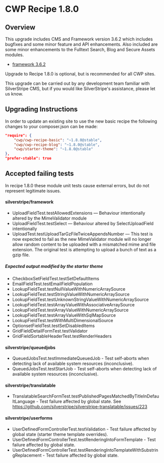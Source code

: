 # CWP Recipe 1.8.0

## Overview

This upgrade includes CMS and Framework version 3.6.2 which includes bugfixes and some minor feature and API
enhancements. Also included are some minor enhancements to the Fulltext Search, Blog and Secure Assets modules.

 * [framework 3.6.2](https://github.com/silverstripe/silverstripe-framework/blob/3.6.2/docs/en/04_Changelogs/3.6.2.md)

Upgrade to Recipe 1.8.0 is optional, but is recommended for all CWP sites.

This upgrade can be carried out by any development team familiar with SilverStripe CMS, but if you
would like SilverStripe's assistance, please let us know.

## Upgrading Instructions

In order to update an existing site to use the new basic recipe the following changes to your composer.json
can be made:

```json
"require": {
    "cwp/cwp-recipe-basic": "~1.8.0@stable",
    "cwp/cwp-recipe-blog": "~1.8.0@stable",
    "cwp/starter-theme": "~1.8.0@stable"
},
"prefer-stable": true
```

## Accepted failing tests

In recipe 1.8.0 these module unit tests cause external errors, but do not represent legitimate issues.

#### silverstripe/framework

 * UploadFieldTest.testAllowedExtensions — Behaviour intentionally altered by the MimeValidator module
 * UploadFieldTest.testSelect — Behaviour altered by SelectUploadField intentionally
 * UploadTest.testUploadTarGzFileTwiceAppendsNumber — This test is now expected
   to fail as the new MimeValidator module will no longer allow random content to
   be uploaded with a mismatched mime and file extension. The original test is
   attempting to upload a bunch of text as a gzip file.

##### Expected output modified by the starter theme

 * CheckboxSetFieldTest.testSetDefaultItems
 * EmailFieldTest.testEmailFieldPopulation
 * LookupFieldTest.testNullValueWithNumericArraySource
 * LookupFieldTest.testStringValueWithNumericArraySource
 * LookupFieldTest.testUnknownStringValueWithNumericArraySource
 * LookupFieldTest.testArrayValueWithAssociativeArraySource
 * LookupFieldTest.testArrayValueWithNumericArraySource
 * LookupFieldTest.testArrayValueWithSqlMapSource
 * LookupFieldTest.testWithMultiDimensionalSource
 * OptionsetFieldTest.testSetDisabledItems
 * GridFieldDetailFormTest.testValidator
 * GridFieldSortableHeaderTest.testRenderHeaders

#### silverstripe/queuedjobs

 * QueuedJobsTest.testImmediateQueuedJob - Test self-aborts when detecting lack of available system
   resources (inconclusive).
 * QueuedJobsTest.testStartJob - Test self-aborts when detecting lack of available system
   resources (inconclusive).

#### silverstripe/translatable

 * TranslatableSearchFormTest.testPublishedPagesMatchedByTitleInDefaultLanguage - Test failure
   affected by global state. See https://github.com/silverstripe/silverstripe-translatable/issues/223

#### silverstripe/userforms

 * UserDefinedFormControllerTest.testValidation - Test failure affected by global state (starter theme template overrides).
 * UserDefinedFormControllerTest.testRenderingIntoFormTemplate - Test failure affected by global state.
 * UserDefinedFormControllerTest.testRenderingIntoTemplateWithSubstringReplacement - Test failure affected by global state.

<!--- Changes below this line will be automatically regenerated -->
